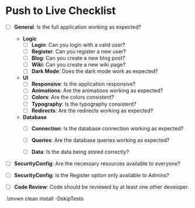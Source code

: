 # Push to Live Checklist
- [ ] **General**: Is the full application working as expected?
  - **Logic**
    - [ ] **Login**: Can you login with a valid user?
    - [ ] **Register**: Can you register a new user?
    - [ ] **Blog**: Can you create a new blog post?
    - [ ] **Wiki**: Can you create a new wiki page?
    - [ ] **Dark Mode**: Does the dark mode work as expected?
  - **UI**
    - [ ] **Responsive**: Is the application responsive?
    - [ ] **Animations**: Are the animations working as expected?
    - [ ] **Colors**: Are the colors consistent?
    - [ ] **Typography**: Is the typography consistent?
    - [ ] **Redirects**: Are the redirects working as expected?
  - **Database**
    - [ ] **Connection**: Is the database connection working as expected?
    - [ ] **Queries**: Are the database queries working as expected?
    - [ ] **Data**: Is the data being stored correctly?


- [ ] **SecurityConfig**: Are the necessary resources available to everyone?
- [ ] **SecurityConfig**: Is the Register option only available to Admins?
- [ ] **Code Review**: Code should be reviewed by at least one other developer.


.\mvwn clean install -DskipTests